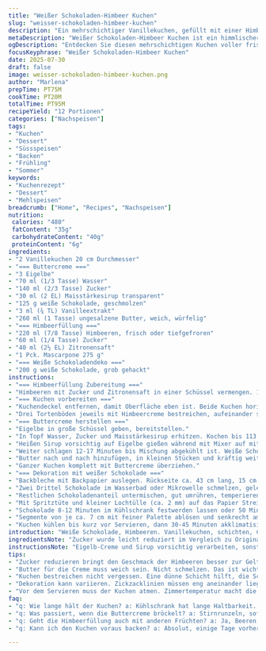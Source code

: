 ```yaml
---
title: "Weißer Schokoladen-Himbeer Kuchen"
slug: "weisser-schokoladen-himbeer-kuchen"
description: "Ein mehrschichtiger Vanillekuchen, gefüllt mit einer Himbeer-Mascarpone-Creme und umhüllt von einer weißen Schokoladen-Buttercreme. Dekoriert mit handgefertigten weißen Schokoladenspitzen in Eiszapfenoptik. Der Zuckeranteil wurde leicht reduziert, Maisstärkesirup ersetzt den Maissirup. Himbeeren können frisch oder tiefgefroren verwendet werden, mit Zitronensaft, Zucker und Mascarpone vermischt. Die Buttercreme ist weich und reichhaltig mit geschmolzener weißer Schokolade und Vanillearoma. Kuchen wird gekühlt serviert, kurz vor dem Servieren bei Zimmertemperatur aufbewahrt."
metaDescription: "Weißer Schokoladen-Himbeer Kuchen ist ein himmlischer Genuss mit frischer Himbeerfüllung und filigraner Dekoration aus weißer Schokolade."
ogDescription: "Entdecken Sie diesen mehrschichtigen Kuchen voller frischer Himbeeren, Mascarpone und zartschmelzender weißer Schokolade."
focusKeyphrase: "Weißer Schokoladen-Himbeer Kuchen"
date: 2025-07-30
draft: false
image: weisser-schokoladen-himbeer-kuchen.png
author: "Marlena"
prepTime: PT75M
cookTime: PT20M
totalTime: PT95M
recipeYield: "12 Portionen"
categories: ["Nachspeisen"]
tags:
- "Kuchen"
- "Dessert"
- "Süssspeisen"
- "Backen"
- "Frühling"
- "Sommer"
keywords:
- "Kuchenrezept"
- "Dessert"
- "Mehlspeisen"
breadcrumb: ["Home", "Recipes", "Nachspeisen"]
nutrition: 
 calories: "480"
 fatContent: "35g"
 carbohydrateContent: "40g"
 proteinContent: "6g"
ingredients:
- "2 Vanillekuchen 20 cm Durchmesser"
- "=== Buttercreme ==="
- "3 Eigelbe"
- "70 ml (1/3 Tasse) Wasser"
- "140 ml (2/3 Tasse) Zucker"
- "30 ml (2 EL) Maisstärkesirup transparent"
- "125 g weiße Schokolade, geschmolzen"
- "3 ml (¾ TL) Vanilleextrakt"
- "260 ml (1 Tasse) ungesalzene Butter, weich, würfelig"
- "=== Himbeerfüllung ==="
- "220 ml (7/8 Tasse) Himbeeren, frisch oder tiefgefroren"
- "60 ml (1/4 Tasse) Zucker"
- "40 ml (2½ EL) Zitronensaft"
- "1 Pck. Mascarpone 275 g"
- "=== Weiße Schokoladendeko ==="
- "200 g weiße Schokolade, grob gehackt"
instructions:
- "=== Himbeerfüllung Zubereitung ==="
- "Himbeeren mit Zucker und Zitronensaft in einer Schüssel vermengen. 15 Minuten ziehen lassen, wenn gefroren. Mascarpone mit Handmixer unterheben, bis cremig."
- "=== Kuchen vorbereiten ==="
- "Kuchendeckel entfernen, damit Oberfläche eben ist. Beide Kuchen horizontal halbieren, so dass 4 Schichten entstehen."
- "Drei Tortenböden jeweils mit Himbeercreme bestreichen, aufeinander stapeln. Letzte Schicht ohne Creme."
- "=== Buttercreme herstellen ==="
- "Eigelbe in große Schüssel geben, bereitstellen."
- "In Topf Wasser, Zucker und Maisstärkesirup erhitzen. Kochen bis 113 °C (235 °F) erreicht sind. Umrühren ausschalten."
- "Heißen Sirup vorsichtig auf Eigelbe gießen während mit Mixer auf mittlerer Stufe schlagen. Nicht über Schläger schlagen, langsam ziehen lassen."
- "Weiter schlagen 12-17 Minuten bis Mischung abgekühlt ist. Weiße Schokolade und Vanille einrühren."
- "Butter nach und nach hinzufügen, in kleinen Stücken und kräftig weiterschlagen. Mehrmals Bodensatz abschaben."
- "Ganzer Kuchen komplett mit Buttercreme überziehen."
- "=== Dekoration mit weißer Schokolade ==="
- "Backbleche mit Backpapier auslegen. Rückseite ca. 43 cm lang, 15 cm breit je Papier markieren (ca. 4,5 cm höher als Kuchenhöhe)."
- "Zwei Drittel Schokolade im Wasserbad oder Mikrowelle schmelzen, gelegentlich rühren."
- "Restlichen Schokoladenanteil untermischen, gut umrühren, temperieren. Bei Bedarf kurz nochmals erwärmen."
- "Mit Spritztüte und kleiner Lochtülle (ca. 2 mm) auf das Papier Streifen von unten nach oben Zickzackförmig auftragen, lückenlos nahe beieinander."
- "Schokolade 8-12 Minuten im Kühlschrank festwerden lassen oder 50 Minuten bei Zimmertemperatur."
- "Segmente von je ca. 7 cm mit feiner Palette ablösen und senkrecht am Rand des Kuchens anbringen."
- "Kuchen kühlen bis kurz vor Servieren, dann 30-45 Minuten akklimatisieren lassen, um Buttercreme zu mildern."
introduction: "Weiße Schokolade, Himbeeren. Vanillekuchen, schichten, Creme. Das volle Programm. Buttercreme mit Eigelb und Zucker. Braucht Zeit, nicht zu eilig. Schokolade schmelzen. Dann die feine Dekoarbeiten. Kleine Spritztüte. Zickzacklinien so nah wie möglich. Kalt stellen, damit sie hart werden. Kuchen selbst startet mit Himbeerfüllung. Mascarpone sorgt für Cremigkeit, Zitrone für Frische. Kuchen gelagert im Kühlschrank. Vor dem Servieren raus, Torte muss atmen, Buttercreme weich werden. Kein Firlefanz, nur Konzentration auf Textur und Geschmack. Aber genug Zeit nehmen, dann wird's was."
ingredientsNote: "Zucker wurde leicht reduziert im Vergleich zu Original. Statt Maissirup kommt klarer Maisstärkesirup rein, weil leichter verfügbar und etwas weniger süß. Weiße Schokolade ist hochwertig, mindestens 30 % Kakaobutteranteil, sonst wird Buttercreme nicht fest genug. Butter immer weich aber nicht geschmolzen, wichtig für Emulgierung. Himbeeren können frisch oder gefroren sein, gefrorene unbedingt Zeit zum Auftauen und Ziehen geben für Saftbildung. Mascarpone muss kalt und zimmerwarm gemischt werden. Vanilleextrakt gibt Geschmackstiefe. Wasser muss sauberes Leitungswasser, keine Aromen."
instructionsNote: "Eigelb-Creme und Sirup vorsichtig verarbeiten, sonst gerinnt die Masse. Siruptemperatur stark beachten, 113 °C sind ausreichend für gute Stichfestigkeit. Schokolade erst am Ende langsam einrühren, nicht zu heiß, sonst dicken die Eier. Butter portioniert einmixen, zwischendurch kleingemischte Klümpchen entfernen, sonst wird Buttercreme körnig. Beim Zusammenbauen Kuchen evtl. mit Palette unterstützen, damit Schichten nicht verrutschen. Weiße Schokolade temperieren nicht zwingend ideal, aber erfordert Rühren und eventuell kurze Erwärmung. Muster mit feiner Lochtülle machen, Konzentration auf Lückenfreiheit, sonst bricht Deko. Kühlen unbedingt zum Aushärten, sonst nicht formstabil. Kuchen vor dem Servieren nicht direkt aus Kühlschrank, Buttercreme sonst zu fest."
tips:
- "Zucker reduzieren bringt den Geschmack der Himbeeren besser zur Geltung. Genauso der Zitronensaft. Achte auf frische Früchte, sie sind intensiver. Wenn gefroren, zieh mehr Zeit zum Auftauen ein. Mascarpone muss immer konstant kalt sein, mixen dann sanft. Achte auf die Temperatur, die Schokolade darf nicht überschüssig sein."
- "Butter für die Creme muss weich sein. Nicht schmelzen. Das ist wichtig. Klumpen in der Buttercreme verhindern. Während dem Mischen immer wieder in die Schüssel leuchten lassen, um Unebenheiten zu beseitigen. Geduld ist das Schlüsselwort. Emulgierung braucht seine Zeit. Es wird nicht immer sofort perfekt."
- "Kuchen bestreichen nicht vergessen. Eine dünne Schicht hilft, die Schichten zu verbinden. Himbeercreme sollte gut gekühlt sein, sonst läuft alles weg. Wichtig ist auch, den Boden immer zu stabilisieren, eventuell mit etwas Buttercreme. Darauf achten, dass die Schichten gleichmäßig verteilt sind."
- "Dekoration kann variieren. Zickzacklinien müssen eng aneinander liegen. Forme sie mit Liebe und Geduld. Schokolade muss gleichmäßig temperiert sein, sonst wird sie brüchig. Kühlen ist ein Muss, damit die Dekoration gut hält. Eine gute Kühlung hat großen Einfluss auf die Stabilität des Kuchens."
- "Vor dem Servieren muss der Kuchen atmen. Zimmertemperatur macht die Buttercreme geschmeidig. Zu kalt ist nicht ideal. Nach dem Kühlschrank wird die Struktur der Creme fest. Akklimatisierung ist ein wichtiger Schritt. Nicht abkürzen. Es zahlt sich aus, wenn der Kuchen richtig temperiert ist."
faq:
- "q: Wie lange hält der Kuchen? a: Kühlschrank hat lange Haltbarkeit. Ungeöffnet geht's mehrere Tage. Mit frischer Füllung kürzer haltbar. Achte auf die Zutaten, die Qualität wichtig."
- "q: Was passiert, wenn die Buttercreme bröckelt? a: Stirnrunzeln, sofort weiter mixen. Bei Klumpen die Butter zu schnell zugegeben. Also langsam machen. Daneben auch Temperatur der Schokolade prüfen, kann ein Grund sein."
- "q: Geht die Himbeerfüllung auch mit anderen Früchten? a: Ja, Beeren bieten sich an. Himbeeren sind ideal, aber Erdbeeren auch gut. Desto frischer, desto besser. Achte auf den Saft, der Fruchtgeschmack ist entscheidend."
- "q: Kann ich den Kuchen voraus backen? a: Absolut, einige Tage vorher geht gut. Kühlung bedenken. Am besten, wenn abgedeckt, um trocken zu vermeiden. Kühle und frische Luft helfen."

---
```

